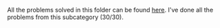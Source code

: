 All the problems solved in this folder can be found [here](https://www.pbinfo.ro/probleme/categorii/15/subprograme-subprograme-care-intorc-valori-prin-parametri).
I've done all the problems from this subcategory (30/30).
